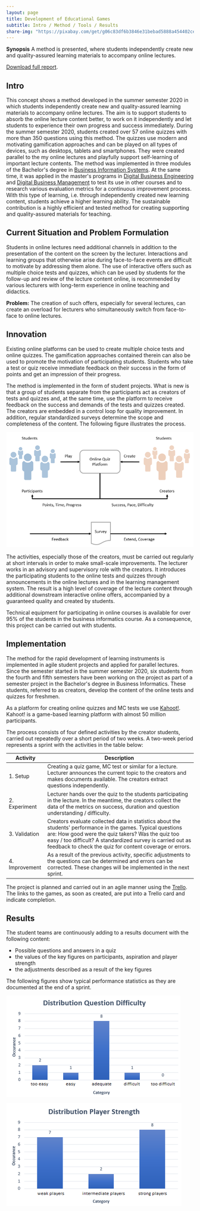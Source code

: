 ```yaml
---
layout: page
title: Development of Educational Games
subtitle: Intro / Method / Tools / Results
share-img: "https://pixabay.com/get/g06c83df6b3846e31bebad5888a454402ce7e5e2141f9734d93567f3ae563bd20a526e5724e4b387c8c3f6154f2fec818_640.jpg"
---
```



**Synopsis**
A method is presented, where students independently create new and quality-assured learning materials to accompany online lectures.

[Download full report](/teaching/RapidDevelopmentofEduGamesbyStudents.pdf).

## Intro

This concept shows a method developed in the summer semester 2020 in which students independently create new and quality-assured 
learning materials to accompany online lectures. The aim is to support students to absorb the online lecture content better, 
to work on it independently and let students to experience their own progress and success immediately. During the summer semester 2020, students created over 57 online quizzes with more than 350 questions using this method. 
The quizzes use modern and motivating gamification approaches and can be played on all types of devices, such as desktops, tablets and smartphones. 
They were created parallel to the my online lectures and playfully support self-learning of important lecture contents. 
The method was implemented in three modules of the Bachelor's degree in [Business Information Systems](https://www.inf.reutlingen-university.de/studium/wirtschaftsinformatik-wi/was-ist-wi/). 
At the same time, it was applied in the master's programs in [Digital Business Engineering](https://www.hhz.de/master/digital-business-engineering/) 
and [Digital Business Management](https://www.hhz.de/de/master/digital-business-management/) to test its use in other courses and to research various evaluation metrics
for a continuous improvement process. 
With this type of learning, i.e. through independently created new learning content, students achieve a higher learning ability. 
The sustainable contribution is a highly efficient and tested method for creating supporting and quality-assured materials for teaching.

## Current Situation and Problem Formulation

Students in online lectures need additional channels in addition to the presentation of the content on the screen by the lecturer. 
Interactions and learning groups that otherwise arise during face-to-face events are difficult to motivate by addressing them alone. 
The use of interactive offers such as multiple choice tests and quizzes, which can be used by students for the follow-up and review of the lecture content online, 
is recommended by various lecturers with long-term experience in online teaching and didactics.

**Problem:**
The creation of such offers, especially for several lectures, can create an overload for lecturers who simultaneously switch from face-to-face to online lectures.

## Innovation

Existing online platforms can be used to create multiple choice tests and online quizzes. 
The gamification approaches contained therein can also be used to promote the motivation of participating students. 
Students who take a test or quiz receive immediate feedback on their success in the form of points and get an impression of their progress.

The method is implemented in the form of student projects. 
What is new is that a group of students separate from the participants act as creators of tests and quizzes and, at the same time, 
use the platform to receive feedback on the success and demands of the tests and quizzes created. 
The creators are embedded in a control loop for quality improvement. 
In addition, regular standardized surveys determine the scope and completeness of the content. 
The following figure illustrates the process.

![innovation](/img/edugames_innovation.png)
  
The activities, especially those of the creators, must be carried out regularly at short intervals in order to make small-scale improvements. 
The lecturer works in an advisory and supervisory role with the creators. 
It introduces the participating students to the online tests and quizzes through announcements in the online lectures and in the learning management system.
The result is a high level of coverage of the lecture content through additional downstream interactive online offers,
accompanied by a guaranteed quality and created by students.

Technical equipment for participating in online courses is available for over 95% of the students in the business informatics course. 
As a consequence, this project can be carried out with students.

## Implementation

The method for the rapid development of learning instruments is implemented in agile student projects and applied for parallel lectures.
Since the semester started in the summer semester 2020, six students from the fourth and fifth semesters have been working on 
the project as part of a semester project in the Bachelor's degree in Business Informatics. 
These students, referred to as creators, develop the content of the online tests and quizzes for freshmen.

As a platform for creating online quizzes and MC tests we use [Kahoot!](https://kahoot.com/). 
Kahoot! is a game-based learning platform with almost 50 million participants.

The process consists of four defined activities by the creator students, carried out repeatedly over a short period of two weeks. 
A two-week period represents a sprint with the activities in the table below:

| **Activity**         | **Description**                                                                                                                                                                                                                                                                                |
|------------------|----------------------------------------------------------------------------------------------------------------------------------------------------------------------------------------------------------------------------------------------------------------------------------------------|
| 1. Setup         | Creating a quiz game, MC test or similar for a lecture. Lecturer announces the current topic to the creators and makes documents available. The creators extract questions independently.                                                                                                    |
| 2. Experiment    | Lecturer hands over the quiz to the students participating in the lecture. In the meantime, the creators collect the data of the metrics on success, duration and question understanding / difficulty.                                                                                                               |
| 3. Validation    | Creators evaluate collected data in statistics about the students' performance in the games. Typical questions are: How good were the quiz takers? Was the quiz too easy / too difficult? A standardized survey is carried out as feedback to check the quiz for content coverage or errors. |
| 4. Improvement   | As a result of the previous activity, specific adjustments to the questions can be determined and errors can be corrected. These changes will be implemented in the next sprint.                                                                                                             |

The project is planned and carried out in an agile manner using the [Trello](https://trello.com/). 
The links to the games, as soon as created, are put into a Trello card and indicate completion.

## Results

The student teams are continuously adding to a results document with the following content:

* Possible questions and answers in a quiz
* the values of the key figures on participants, aspiration and player strength
* the adjustments described as a result of the key figures

The following figures show typical performance statistics as they are documented at the end of a sprint.

![question difficulty stats](/img/edugames_results1.png)

![player strength stats](/img/edugames_results2.png)

